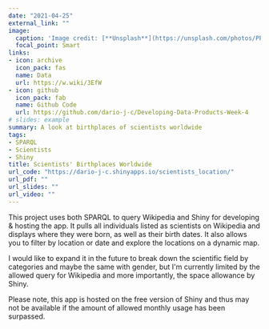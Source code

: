 ```yaml
---
date: "2021-04-25"
external_link: ""
image:
  caption: 'Image credit: [**Unsplash**](https://unsplash.com/photos/PP5nO5gcLdA)'
  focal_point: Smart
links:
- icon: archive
  icon_pack: fas
  name: Data
  url: https://w.wiki/3EfW
- icon: github
  icon_pack: fab
  name: Github Code
  url: https://github.com/dario-j-c/Developing-Data-Products-Week-4
# slides: example
summary: A look at birthplaces of scientists worldwide
tags:
- SPARQL
- Scientists
- Shiny
title: Scientists' Birthplaces Worldwide
url_code: "https://dario-j-c.shinyapps.io/scientists_location/"
url_pdf: ""
url_slides: ""
url_video: ""
---
```



This project uses both SPARQL to query Wikipedia and Shiny for developing & hosting the app. It pulls all individuals listed as scientists on Wikipedia and displays where they were born, as well as their birth dates. It also allows you to filter by location or date and explore the locations on a dynamic map.

I would like to expand it in the future to break down the scientific field by categories and maybe the same with gender, but I'm currently limited by the allowed query for Wikipedia and more importantly, the space allowance by Shiny.

Please note, this app is hosted on the free version of Shiny and thus may not be available if the amount of allowed monthly usage has been surpassed.
